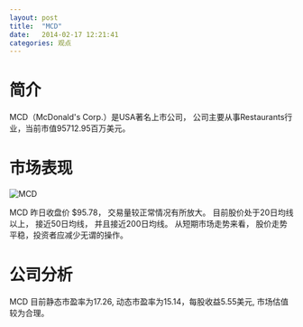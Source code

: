 ```yaml
---
layout: post
title:  "MCD"
date:   2014-02-17 12:21:41
categories: 观点
---
```


# 简介
MCD（McDonald's Corp.）是USA著名上市公司，
公司主要从事Restaurants行业，当前市值95712.95百万美元。

# 市场表现

![MCD](http://finviz.com/chart.ashx?t=MCD&ty=c&ta=1&p=d&s=l)

MCD 昨日收盘价 $95.78，
交易量较正常情况有所放大。
目前股价处于20日均线以上，
接近50日均线，
并且接近200日均线。
从短期市场走势来看，
股价走势平稳，投资者应减少无谓的操作。

# 公司分析
MCD 目前静态市盈率为17.26, 动态市盈率为15.14，每股收益5.55美元,
市场估值较为合理。
